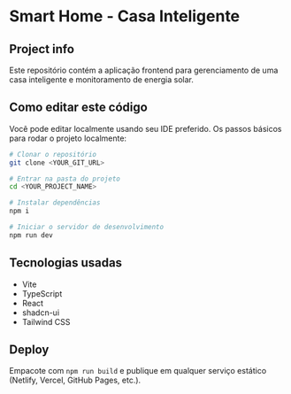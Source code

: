 # Smart Home - Casa Inteligente

## Project info

Este repositório contém a aplicação frontend para gerenciamento de uma casa inteligente e monitoramento de energia solar.

## Como editar este código

Você pode editar localmente usando seu IDE preferido. Os passos básicos para rodar o projeto localmente:

```sh
# Clonar o repositório
git clone <YOUR_GIT_URL>

# Entrar na pasta do projeto
cd <YOUR_PROJECT_NAME>

# Instalar dependências
npm i

# Iniciar o servidor de desenvolvimento
npm run dev
```

## Tecnologias usadas

- Vite
- TypeScript
- React
- shadcn-ui
- Tailwind CSS

## Deploy

Empacote com `npm run build` e publique em qualquer serviço estático (Netlify, Vercel, GitHub Pages, etc.).

